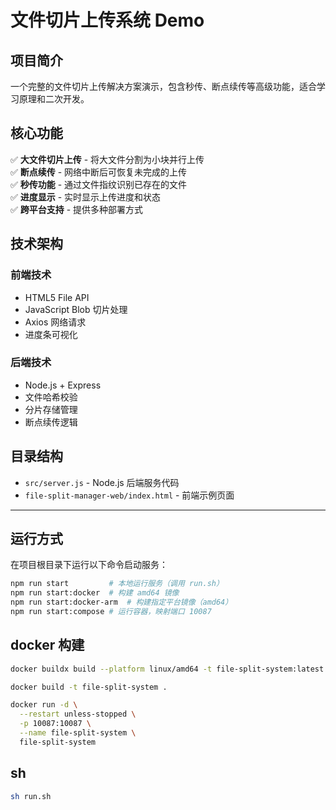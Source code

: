 # 文件切片上传系统 Demo

## 项目简介
一个完整的文件切片上传解决方案演示，包含秒传、断点续传等高级功能，适合学习原理和二次开发。

## 核心功能
✅ **大文件切片上传** - 将大文件分割为小块并行上传  
✅ **断点续传** - 网络中断后可恢复未完成的上传  
✅ **秒传功能** - 通过文件指纹识别已存在的文件  
✅ **进度显示** - 实时显示上传进度和状态  
✅ **跨平台支持** - 提供多种部署方式  

## 技术架构
### 前端技术
- HTML5 File API
- JavaScript Blob 切片处理
- Axios 网络请求
- 进度条可视化

### 后端技术
- Node.js + Express
- 文件哈希校验
- 分片存储管理
- 断点续传逻辑

## 目录结构

- `src/server.js` - Node.js 后端服务代码  
- `file-split-manager-web/index.html` - 前端示例页面

---

## 运行方式

在项目根目录下运行以下命令启动服务：


```sh
npm run start         # 本地运行服务（调用 run.sh）
npm run start:docker  # 构建 amd64 镜像
npm run start:docker-arm  # 构建指定平台镜像（amd64）
npm run start:compose # 运行容器，映射端口 10087

```


##  docker 构建 
```sh
docker buildx build --platform linux/amd64 -t file-split-system:latest .

docker build -t file-split-system .

docker run -d \
  --restart unless-stopped \
  -p 10087:10087 \
  --name file-split-system \
  file-split-system

```

##  sh
```sh
sh run.sh
```
